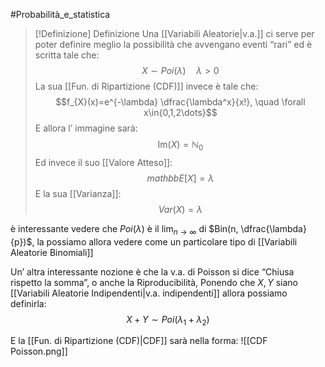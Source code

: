 #Probabilità_e_statistica 
>[!Definizione]  Definizione
>Una [[Variabili Aleatorie|v.a.]] ci serve per poter definire meglio la possibilità che avvengano eventi “rari” ed è scritta tale che:
>$$X\sim Poi(\lambda)\quad \lambda>0$$
>La sua [[Fun. di Ripartizione (CDF)]] invece è tale che:
>$$f_{X}(x)=e^{-\lambda} \dfrac{\lambda^x}{x!}, \quad \forall x\in{0,1,2\dots}$$
>E allora l’ immagine sarà:
>$$\mathrm{Im}(X)=\mathbb{N}_{0}$$
>Ed invece il suo [[Valore Atteso]]:
>$$mathbb{E}[X]=\lambda$$
>E la sua [[Varianza]]:
>$$Var(X)=\lambda$$


è interessante vedere che $Poi(\lambda)$ è il $\lim_{ n \to \infty }$ di $Bin(n, \dfrac{\lambda}{p})$, la possiamo allora vedere come un particolare tipo di [[Variabili Aleatorie Binomiali]]

Un’ altra interessante nozione è che la v.a. di Poisson si dice “Chiusa rispetto la somma”, o anche la Riproducibilità, Ponendo che $X,Y$ siano [[Variabili Aleatorie Indipendenti|v.a. indipendenti]] allora possiamo definirla:
$$X+Y\sim Poi(\lambda_{1}+\lambda_{2})$$

E la [[Fun. di Ripartizione (CDF)|CDF]] sarà nella forma:
![[CDF Poisson.png]]
